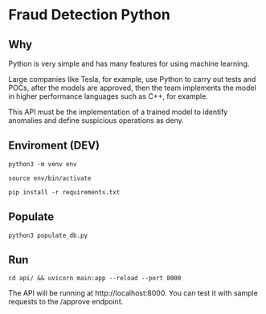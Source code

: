 # Fraud Detection Python


## Why
Python is very simple and has many features for using machine learning.

Large companies like Tesla, for example, use Python to carry out tests and POCs, after the models are approved, then the team implements the model in higher performance languages ​​such as C++, for example.


This API must be the implementation of a trained model to identify anomalies and define suspicious operations as deny.


## Enviroment (DEV)

    
    python3 -m venv env
    
    source env/bin/activate
    
    pip install -r requirements.txt

## Populate

    python3 populate_db.py

## Run 

    cd api/ && uvicorn main:app --reload --port 8000


The API will be running at http://localhost:8000. You can test it with sample requests to the /approve endpoint.
